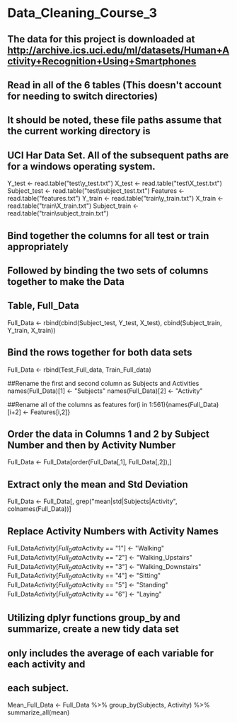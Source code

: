 # Data_Cleaning_Course_3

## The data for this project is downloaded at http://archive.ics.uci.edu/ml/datasets/Human+Activity+Recognition+Using+Smartphones

## Read in all of the 6 tables (This doesn't account for needing to switch directories)
## It should be noted, these file paths assume that the current working directory is 
## UCI Har Data Set. All of the subsequent paths are for a windows operating system.

Y_test <- read.table("test\\y_test.txt")
X_test <- read.table("test\\X_test.txt")
Subject_test <- read.table("test\\subject_test.txt")
Features <- read.table("features.txt")
Y_train <- read.table("train\\y_train.txt")
X_train <- read.table("train\\X_train.txt")
Subject_train <- read.table("train\\subject_train.txt")

## Bind together the columns for all test or train appropriately
## Followed by binding the two sets of columns together to make the Data
## Table, Full_Data

Full_Data <- rbind(cbind(Subject_test, Y_test, X_test), cbind(Subject_train, Y_train, X_train))

## Bind the rows together for both data sets
Full_Data <- rbind(Test_Full_data, Train_Full_data)

##Rename the first and second column as Subjects and Activities
names(Full_Data)[1] <- "Subjects"
names(Full_Data)[2] <- "Activity"

##Rename all of the columns as features
for(i in 1:561){names(Full_Data)[i+2] <- Features[i,2]}

## Order the data in Columns 1 and 2 by Subject Number and then by Activity Number
Full_Data <- Full_Data[order(Full_Data[,1], Full_Data[,2]),]

## Extract only the mean and Std Deviation
Full_Data <- Full_Data[, grep("mean|std|Subjects|Activity", colnames(Full_Data))]

## Replace Activity Numbers with Activity Names
Full_Data$Activity[Full_Data$Activity == "1"] <- "Walking"
Full_Data$Activity[Full_Data$Activity == "2"] <- "Walking_Upstairs"
Full_Data$Activity[Full_Data$Activity == "3"] <- "Walking_Downstairs"
Full_Data$Activity[Full_Data$Activity == "4"] <- "Sitting"
Full_Data$Activity[Full_Data$Activity == "5"] <- "Standing"
Full_Data$Activity[Full_Data$Activity == "6"] <- "Laying"

## Utilizing dplyr functions group_by and summarize, create a new tidy data set
## only includes the average of each variable for each activity and
## each subject.

Mean_Full_Data <- Full_Data %>% group_by(Subjects, Activity) %>% summarize_all(mean)
